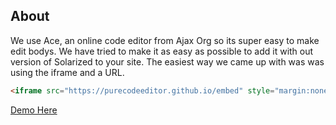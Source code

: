## About
We use Ace, an online code editor from Ajax Org so its super easy to make edit bodys.
We have tried to make it as easy as possible to add it with out version of Solarized to your site.
The easiest way we came up with was was using the iframe and a URL.

```html
<iframe src="https://purecodeeditor.github.io/embed" style="margin:none" width="100%" height="95%"></iframe>
```
[Demo Here](https://purecodeeditor.github.io/embed-demo)
